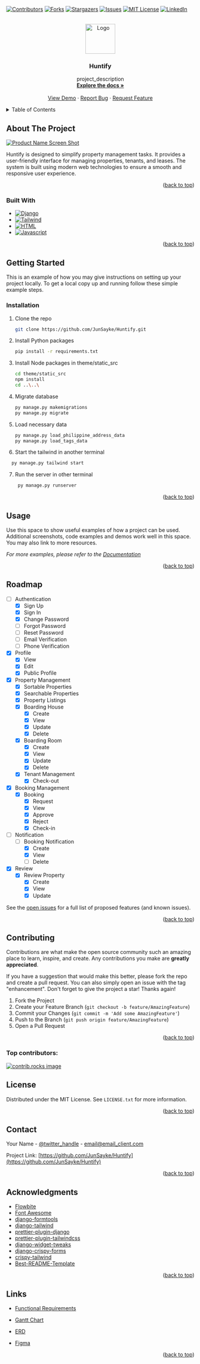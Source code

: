 <!-- Improved compatibility of back to top link: See: https://github.com/othneildrew/Best-README-Template/pull/73 -->

<a id="readme-top"></a>

<!--
*** Thanks for checking out the Best-README-Template. If you have a suggestion
*** that would make this better, please fork the repo and create a pull request
*** or simply open an issue with the tag "enhancement".
*** Don't forget to give the project a star!
*** Thanks again! Now go create something AMAZING! :D
-->

<!-- PROJECT SHIELDS -->
<!--
*** I'm using markdown "reference style" links for readability.
*** Reference links are enclosed in brackets [ ] instead of parentheses ( ).
*** See the bottom of this document for the declaration of the reference variables
*** for contributors-url, forks-url, etc. This is an optional, concise syntax you may use.
*** https://www.markdownguide.org/basic-syntax/#reference-style-links
-->

[![Contributors][contributors-shield]][contributors-url]
[![Forks][forks-shield]][forks-url]
[![Stargazers][stars-shield]][stars-url]
[![Issues][issues-shield]][issues-url]
[![MIT License][license-shield]][license-url]
[![LinkedIn][linkedin-shield]][linkedin-url]

<!-- PROJECT LOGO -->
<br />
<div align="center">
  <a href="https://github.com/JunSayke/Huntify">
    <img src="huntify_project/static/images/logo1.png" alt="Logo" width="80" height="80">
  </a>

<h3 align="center">Huntify</h3>

  <p align="center">
    project_description
    <br />
    <a href="https://github.com/JunSayke/Huntify"><strong>Explore the docs »</strong></a>
    <br />
    <br />
    <a href="https://github.com/JunSayke/Huntify">View Demo</a>
    ·
    <a href="https://github.com/JunSayke/Huntify/issues/new?labels=bug&template=bug-report---.md">Report Bug</a>
    ·
    <a href="https://github.com/JunSayke/Huntify/issues/new?labels=enhancement&template=feature-request---.md">Request Feature</a>
  </p>
</div>

<!-- TABLE OF CONTENTS -->
<details>
  <summary>Table of Contents</summary>
  <ol>
    <li>
      <a href="#about-the-project">About The Project</a>
      <ul>
        <li><a href="#built-with">Built With</a></li>
      </ul>
    </li>
    <li>
      <a href="#getting-started">Getting Started</a>
      <ul>
        <li><a href="#prerequisites">Prerequisites</a></li>
        <li><a href="#installation">Installation</a></li>
      </ul>
    </li>
    <li><a href="#usage">Usage</a></li>
    <li><a href="#roadmap">Roadmap</a></li>
    <li><a href="#contributing">Contributing</a></li>
    <li><a href="#license">License</a></li>
    <li><a href="#contact">Contact</a></li>
    <li><a href="#acknowledgments">Acknowledgments</a></li>
  </ol>
</details>

<!-- ABOUT THE PROJECT -->

## About The Project

[![Product Name Screen Shot][product-screenshot]](https://example.com)

Huntify is designed to simplify property management tasks. It provides a user-friendly interface for managing properties, tenants, and leases. The system is built using modern web technologies to ensure a smooth and responsive user experience.

<p align="right">(<a href="#readme-top">back to top</a>)</p>

### Built With

- [![Django][Django.com]][Django-url]
- [![Tailwind][Tailwindcss.com]][Tailwind-url]
- [![HTML][HTML.com]][HTML-url]
- [![Javascript][Javascript.com]][Javascript-url]

<p align="right">(<a href="#readme-top">back to top</a>)</p>

<!-- GETTING STARTED -->

## Getting Started

This is an example of how you may give instructions on setting up your project locally.
To get a local copy up and running follow these simple example steps.

### Installation

1. Clone the repo
   ```sh
   git clone https://github.com/JunSayke/Huntify.git
   ```
2. Install Python packages
   ```sh
   pip install -r requirements.txt
   ```
3. Install Node packages in theme/static_src
   ```sh
   cd theme/static_src
   npm install
   cd ..\..\
   ```
4. Migrate database
   ```sh
   py manage.py makemigrations
   py manage.py migrate
   ```
5. Load necessary data
   ```sh
   py manage.py load_philippine_address_data
   py manage.py load_tags_data
   ```
6. Start the tailwind in another terminal
  ```sh
    py manage.py tailwind start
  ```
7. Run the server in other terminal
   ```sh
    py manage.py runserver
   ```

<p align="right">(<a href="#readme-top">back to top</a>)</p>

<!-- USAGE EXAMPLES -->

## Usage

Use this space to show useful examples of how a project can be used. Additional screenshots, code examples and demos work well in this space. You may also link to more resources.

_For more examples, please refer to the [Documentation](https://example.com)_

<p align="right">(<a href="#readme-top">back to top</a>)</p>

<!-- ROADMAP -->

## Roadmap

- [ ] Authentication
  - [x] Sign Up
  - [x] Sign In
  - [x] Change Password
  - [ ] Forgot Password
  - [ ] Reset Password
  - [ ] Email Verification
  - [ ] Phone Verification
- [x] Profile
  - [x] View
  - [x] Edit
  - [x] Public Profile
- [x] Property Management
  - [x] Sortable Properties
  - [x] Searchable Properties
  - [x] Property Listings
  - [x] Boarding House
    - [x] Create
    - [x] View
    - [x] Update
    - [x] Delete
  - [x] Boarding Room
    - [x] Create
    - [x] View
    - [x] Update
    - [x] Delete
  - [x] Tenant Management
    - [x] Check-out
- [x] Booking Management
  - [x] Booking
    - [x] Request
    - [x] View
    - [x] Approve
    - [x] Reject
    - [x] Check-in
- [ ] Notification
  - [ ] Booking Notification
    - [x] Create
    - [x] View
    - [ ] Delete
- [x] Review
  - [x] Review Property
    - [x] Create
    - [x] View
    - [x] Update

See the [open issues](https://github.com/JunSayke/Huntify/issues) for a full list of proposed features (and known issues).

<p align="right">(<a href="#readme-top">back to top</a>)</p>

<!-- CONTRIBUTING -->

## Contributing

Contributions are what make the open source community such an amazing place to learn, inspire, and create. Any contributions you make are **greatly appreciated**.

If you have a suggestion that would make this better, please fork the repo and create a pull request. You can also simply open an issue with the tag "enhancement".
Don't forget to give the project a star! Thanks again!

1. Fork the Project
2. Create your Feature Branch (`git checkout -b feature/AmazingFeature`)
3. Commit your Changes (`git commit -m 'Add some AmazingFeature'`)
4. Push to the Branch (`git push origin feature/AmazingFeature`)
5. Open a Pull Request

<p align="right">(<a href="#readme-top">back to top</a>)</p>

### Top contributors:

<a href="https://github.com/JunSayke/Huntify/graphs/contributors">
  <img src="https://contrib.rocks/image?repo=JunSayke/Huntify" alt="contrib.rocks image" />
</a>

<!-- LICENSE -->

## License

Distributed under the MIT License. See `LICENSE.txt` for more information.

<p align="right">(<a href="#readme-top">back to top</a>)</p>

<!-- CONTACT -->

## Contact

Your Name - [@twitter_handle](https://twitter.com/twitter_handle) - email@email_client.com

Project Link: [https://github.com/JunSayke/Huntify](https://github.com/JunSayke/Huntify)

<p align="right">(<a href="#readme-top">back to top</a>)</p>

<!-- ACKNOWLEDGMENTS -->

## Acknowledgments

- [Flowbite](https://flowbite.com)
- [Font Awesome](https://fontawesome.com)
- [django-formtools](https://django-formtools.readthedocs.io/)
- [django-tailwind](https://github.com/timonweb/django-tailwind)
- [prettier-plugin-django](https://github.com/junstyle/prettier-plugin-django)
- [prettier-plugin-tailwindcss](https://github.com/tailwindlabs/prettier-plugin-tailwindcss)
- [django-widget-tweaks](https://github.com/jazzband/django-widget-tweaks)
- [django-crispy-forms](https://django-crispy-forms.readthedocs.io/en/latest/)
- [crispy-tailwind](https://github.com/django-crispy-forms/crispy-tailwind)
- [Best-README-Template](https://github.com/othneildrew/Best-README-Template/tree/main)

<p align="right">(<a href="#readme-top">back to top</a>)</p>

<!-- MARKDOWN LINKS & IMAGES -->
<!-- https://www.markdownguide.org/basic-syntax/#reference-style-links -->

[contributors-shield]: https://img.shields.io/github/contributors/JunSayke/Huntify.svg?style=for-the-badge
[contributors-url]: https://github.com/JunSayke/Huntify/graphs/contributors
[forks-shield]: https://img.shields.io/github/forks/JunSayke/Huntify.svg?style=for-the-badge
[forks-url]: https://github.com/JunSayke/Huntify/network/members
[stars-shield]: https://img.shields.io/github/stars/JunSayke/Huntify.svg?style=for-the-badge
[stars-url]: https://github.com/JunSayke/Huntify/stargazers
[issues-shield]: https://img.shields.io/github/issues/JunSayke/Huntify.svg?style=for-the-badge
[issues-url]: https://github.com/JunSayke/Huntify/issues
[license-shield]: https://img.shields.io/github/license/JunSayke/Huntify.svg?style=for-the-badge
[license-url]: https://github.com/JunSayke/Huntify/blob/master/LICENSE.txt
[linkedin-shield]: https://img.shields.io/badge/-LinkedIn-black.svg?style=for-the-badge&logo=linkedin&colorB=555
[linkedin-url]: https://linkedin.com/in/linkedin_username
[product-screenshot]: huntify_project/static/images/initial_sample.png
[Next.js]: https://img.shields.io/badge/next.js-000000?style=for-the-badge&logo=nextdotjs&logoColor=white
[Next-url]: https://nextjs.org/
[React.js]: https://img.shields.io/badge/React-20232A?style=for-the-badge&logo=react&logoColor=61DAFB
[React-url]: https://reactjs.org/
[Vue.js]: https://img.shields.io/badge/Vue.js-35495E?style=for-the-badge&logo=vuedotjs&logoColor=4FC08D
[Vue-url]: https://vuejs.org/
[Angular.io]: https://img.shields.io/badge/Angular-DD0031?style=for-the-badge&logo=angular&logoColor=white
[Angular-url]: https://angular.io/
[Svelte.dev]: https://img.shields.io/badge/Svelte-4A4A55?style=for-the-badge&logo=svelte&logoColor=FF3E00
[Svelte-url]: https://svelte.dev/
[Laravel.com]: https://img.shields.io/badge/Laravel-FF2D20?style=for-the-badge&logo=laravel&logoColor=white
[Laravel-url]: https://laravel.com
[Bootstrap.com]: https://img.shields.io/badge/Bootstrap-563D7C?style=for-the-badge&logo=bootstrap&logoColor=white
[Bootstrap-url]: https://getbootstrap.com
[Django-url]: https://www.djangoproject.com/
[Django.com]: https://img.shields.io/badge/Django-092E20?style=for-the-badge&logo=django&logoColor=white
[Tailwind-url]: https://tailwindcss.com/
[Tailwindcss.com]: https://img.shields.io/badge/Tailwind_CSS-38B2AC?style=for-the-badge&logo=tailwind-css&logoColor=white
[HTML-url]: https://html.com/
[HTML.com]: https://img.shields.io/badge/HTML5-E34F26?style=for-the-badge&logo=html5&logoColor=white
[Javascript-url]: https://www.javascript.com/
[Javascript.com]: https://img.shields.io/badge/JavaScript-F7DF1E?style=for-the-badge&logo=javascript&logoColor=black

## Links

- [Functional Requirements](https://docs.google.com/document/d/14mLl-L_vZucTNhNoaw4kb9tvV6GuLXDF/edit?usp=sharing&ouid=115092322264620102026&rtpof=true&sd=true)

- [Gantt Chart](https://docs.google.com/spreadsheets/d/1m0sIULdKtLc0mwcAXXSBM2OfzEvyhS7mwGWxavCypq0/edit?usp=sharing)

- [ERD](https://online.visual-paradigm.com/share.jsp?id=333030323935352d38#diagram:workspace=uhrbhlrf&proj=0&id=8)

- [Figma](https://www.figma.com/design/lJtAD6inX1gucTBZH60YUz/Huntify-Prototype?node-id=0-1&node-type=canvas&t=xFOIgf7iYVAwB4Jv-0)

<p align="right">(<a href="#readme-top">back to top</a>)</p>
